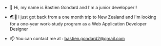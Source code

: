 - 👋 Hi, my name is Bastien Gondard and I'm a junior developper !
- 🌏🛫 I just got back from a one month trip to New Zealand and I'm looking for a one-year work-study program as a Web Application Developer Designer

- 📫 You can contact me at : bastien.gondard2@gmail.com

<!---
Bastien-Gdr/Bastien-Gdr is a ✨ special ✨ repository because its `README.md` (this file) appears on your GitHub profile.
You can click the Preview link to take a look at your changes.
--->
